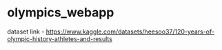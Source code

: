 # olympics_webapp

dataset link - https://www.kaggle.com/datasets/heesoo37/120-years-of-olympic-history-athletes-and-results
